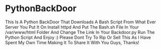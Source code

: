 # PythonBackDoor
This Is A Python BackDoor That Downloads A Bash Script From What Ever Server You Put It On
Install httpd And Put The Bash.sh File In Your /var/www/html Folder And Change The Link In Your Backdoor.py
Run The Python Script And Enjoy :)
Please Dont Try To Rip Or Sell This As I Have Spent My Own Time Making It To Share It With You Guys, Thanks!
